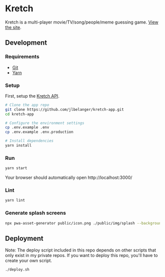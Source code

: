 # Kretch

Kretch is a multi-player movie/TV/song/people/meme guessing game. [View the site](https://kretch.jennybelanger.com/).

## Development

### Requirements

- [Git](https://git-scm.com/)
- [Yarn](https://classic.yarnpkg.com/en/docs/install)

### Setup

First, setup the [Kretch API](https://github.com/jlbelanger/kretch-api).

``` bash
# Clone the app repo
git clone https://github.com/jlbelanger/kretch-app.git
cd kretch-app

# Configure the environment settings
cp .env.example .env
cp .env.example .env.production

# Install dependencies
yarn install
```

### Run

``` bash
yarn start
```

Your browser should automatically open http://localhost:3000/

### Lint

``` bash
yarn lint
```

### Generate splash screens

``` bash
npx pwa-asset-generator public/icon.png ./public/img/splash --background "#283593" --splash-only --type png --portrait-only --padding "20%"
```

## Deployment

Note: The deploy script included in this repo depends on other scripts that only exist in my private repos. If you want to deploy this repo, you'll have to create your own script.

``` bash
./deploy.sh
```
